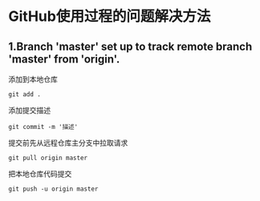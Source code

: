 # GitHub使用过程的问题解决方法

## 1.Branch 'master' set up to track remote branch 'master' from 'origin'.

添加到本地仓库

```
git add .
```

添加提交描述

```
git commit -m '描述'
```

提交前先从远程仓库主分支中拉取请求

```
git pull origin master
```

把本地仓库代码提交

```
git push -u origin master
```

